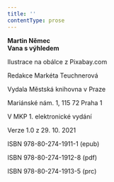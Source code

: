 ```yaml
---
title: ''
contentType: prose
---
```


**Martin Němec  
Vana s výhledem**

Ilustrace na obálce z Pixabay.com

Redakce Markéta Teuchnerová

Vydala Městská knihovna v Praze

Mariánské nám. 1, 115 72 Praha 1

V MKP 1. elektronické vydání

Verze 1.0 z 29. 10. 2021

ISBN 978-80-274-1911-1 (epub)

ISBN 978-80-274-1912-8 (pdf)

ISBN 978-80-274-1913-5 (prc)
